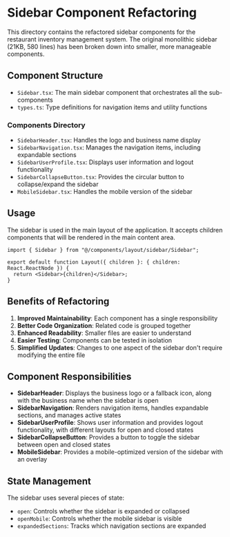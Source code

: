# Sidebar Component Refactoring

This directory contains the refactored sidebar components for the restaurant inventory management system. The original monolithic sidebar (21KB, 580 lines) has been broken down into smaller, more manageable components.

## Component Structure

- `Sidebar.tsx`: The main sidebar component that orchestrates all the sub-components
- `types.ts`: Type definitions for navigation items and utility functions

### Components Directory

- `SidebarHeader.tsx`: Handles the logo and business name display
- `SidebarNavigation.tsx`: Manages the navigation items, including expandable sections
- `SidebarUserProfile.tsx`: Displays user information and logout functionality
- `SidebarCollapseButton.tsx`: Provides the circular button to collapse/expand the sidebar
- `MobileSidebar.tsx`: Handles the mobile version of the sidebar

## Usage

The sidebar is used in the main layout of the application. It accepts children components that will be rendered in the main content area.

```tsx
import { Sidebar } from "@/components/layout/sidebar/Sidebar";

export default function Layout({ children }: { children: React.ReactNode }) {
  return <Sidebar>{children}</Sidebar>;
}
```

## Benefits of Refactoring

1. **Improved Maintainability**: Each component has a single responsibility
2. **Better Code Organization**: Related code is grouped together
3. **Enhanced Readability**: Smaller files are easier to understand
4. **Easier Testing**: Components can be tested in isolation
5. **Simplified Updates**: Changes to one aspect of the sidebar don't require modifying the entire file

## Component Responsibilities

- **SidebarHeader**: Displays the business logo or a fallback icon, along with the business name when the sidebar is open
- **SidebarNavigation**: Renders navigation items, handles expandable sections, and manages active states
- **SidebarUserProfile**: Shows user information and provides logout functionality, with different layouts for open and closed states
- **SidebarCollapseButton**: Provides a button to toggle the sidebar between open and closed states
- **MobileSidebar**: Provides a mobile-optimized version of the sidebar with an overlay

## State Management

The sidebar uses several pieces of state:

- `open`: Controls whether the sidebar is expanded or collapsed
- `openMobile`: Controls whether the mobile sidebar is visible
- `expandedSections`: Tracks which navigation sections are expanded
